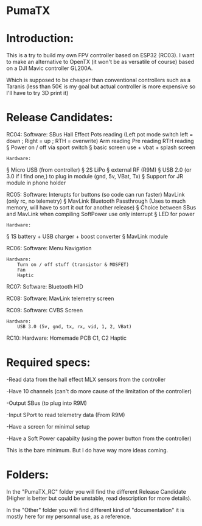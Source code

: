# PumaTX

# Introduction:
This is a try to build my own FPV controller based on ESP32 (RC03).
I want to make an alternative to OpenTX (it won't be as versatile of course) based on a DJI Mavic controller GL200A.

Which is supposed to be cheaper than conventional controllers such as a Taranis (less than 50€ is my goal but actual controller is more expensive so I'll have to try 3D print it)

# Release Candidates:

RC04: 
	Software:
		SBus
		Hall Effect
		Pots reading (Left pot mode switch left = down ; Right = up ; RTH = overwrite)
		Arm reading
		Pre reading
		RTH reading
§		Power on / off via sport switch
§		basic screen use + vbat + splash screen
		
	Hardware:
§		Micro USB (from controller)
§		2S LiPo
§		external RF (R9M)
§		USB 2.0 (or 3.0 if I find one,) to plug in module (gnd, 5v, VBat, Tx)
§		Support for JR module in phone holder
		
RC05:
	Software:
		Interupts for buttons (so code can run faster)
		MavLink (only rc, no telemetry) 
§		MavLink Bluetooth Passthrough (Uses to much memory, will have to sort it out for another release)
§		Choice between SBus and MavLink when compiling
		SoftPower use only interrupt
§		LED for power
		
	Hardware:
§		1S battery + USB charger + boost converter
§		MavLink module
		
RC06:
	Software:
		Menu Navigation
		
	Hardware:
		Turn on / off stuff (transistor & MOSFET)
		Fan
		Haptic
		
RC07:
	Software:
		Bluetooth HID
		
RC08:
	Software:
		MavLink telemetry screen

RC09:
	Software:
		CVBS Screen
		
	Hardware:
		USB 3.0 (5v, gnd, tx, rx, vid, 1, 2, VBat)
	
RC10:
	Hardware:
		Homemade PCB
		C1, C2
		Haptic
		

# Required specs:
-Read data from the hall effect MLX sensors from the controller

-Have 10 channels (can't do more cause of the limitation of the controller)

-Output SBus (to plug into R9M)

-Input SPort to read telemetry data (From R9M)

-Have a screen for minimal setup

-Have a Soft Power capabilty (using the power button from the controller)


This is the bare minimum. But I do have way more ideas coming.

# Folders:
In the "PumaTX_RC" folder you will find the different Release Candidate (Higher is better but could be unstable, read description for more details).

In the "Other" folder you will find different kind of "documentation" it is mostly here for my personnal use, as a reference.

